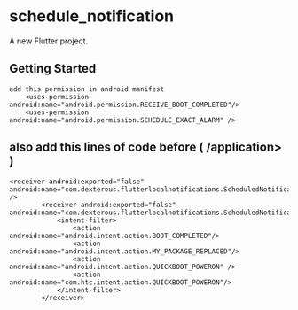 # schedule_notification

A new Flutter project.

## Getting Started

    add this permission in android manifest
        <uses-permission android:name="android.permission.RECEIVE_BOOT_COMPLETED"/>
        <uses-permission android:name="android.permission.SCHEDULE_EXACT_ALARM" />
## also add this lines of code before ( /application> )
    <receiver android:exported="false" android:name="com.dexterous.flutterlocalnotifications.ScheduledNotificationReceiver" />
            <receiver android:exported="false" android:name="com.dexterous.flutterlocalnotifications.ScheduledNotificationBootReceiver">
                <intent-filter>
                    <action android:name="android.intent.action.BOOT_COMPLETED"/>
                    <action android:name="android.intent.action.MY_PACKAGE_REPLACED"/>
                    <action android:name="android.intent.action.QUICKBOOT_POWERON" />
                    <action android:name="com.htc.intent.action.QUICKBOOT_POWERON"/>
                </intent-filter>
            </receiver>
